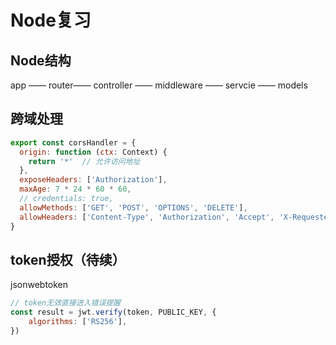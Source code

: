 # Node复习

## Node结构

app —— router—— controller —— middleware —— servcie —— models

## 跨域处理

```javascript
export const corsHandler = {
  origin: function (ctx: Context) {
    return '*'  // 允许访问地址
  },
  exposeHeaders: ['Authorization'],
  maxAge: 7 * 24 * 60 * 60,
  // credentials: true,
  allowMethods: ['GET', 'POST', 'OPTIONS', 'DELETE'],
  allowHeaders: ['Content-Type', 'Authorization', 'Accept', 'X-Requested-With'],
}
```

## token授权（待续）

jsonwebtoken

```javascript
// token无效直接进入错误提醒
const result = jwt.verify(token, PUBLIC_KEY, {
    algorithms: ['RS256'],
})
```

